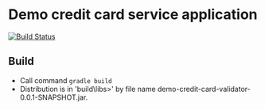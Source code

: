 # Demo credit card service application

[![Build Status](https://travis-ci.org/dizzarg/demo-credit-card-validator.svg?branch=master)](https://travis-ci.org/dizzarg/demo-credit-card-validator) 

## Build

   * Call command `gradle build`
   * Distribution is in 'build\libs>' by file name demo-credit-card-validator-0.0.1-SNAPSHOT.jar.
